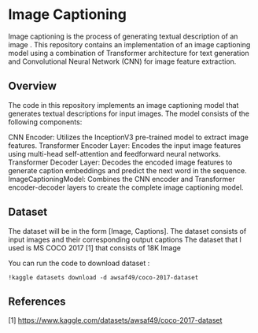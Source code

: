 # Image Captioning 

Image captioning is the process of generating textual description of an image .
This repository contains an implementation of an image captioning model using a combination of Transformer architecture for text generation and Convolutional Neural Network (CNN) for image feature extraction.

## Overview

The code in this repository implements an image captioning model that generates textual descriptions for input images. The model consists of the following components:

CNN Encoder: Utilizes the InceptionV3 pre-trained model to extract image features.
Transformer Encoder Layer: Encodes the input image features using multi-head self-attention and feedforward neural networks.
Transformer Decoder Layer: Decodes the encoded image features to generate caption embeddings and predict the next word in the sequence.
ImageCaptioningModel: Combines the CNN encoder and Transformer encoder-decoder layers to create the complete image captioning model.

## Dataset

The dataset will be in the form [Image, Captions].
The dataset consists of input images and their corresponding output captions
The dataset that I used is MS COCO 2017 [1] that consists of 18K Image

You can run the code to download dataset :
```
!kaggle datasets download -d awsaf49/coco-2017-dataset
```

## References

[1] https://www.kaggle.com/datasets/awsaf49/coco-2017-dataset
